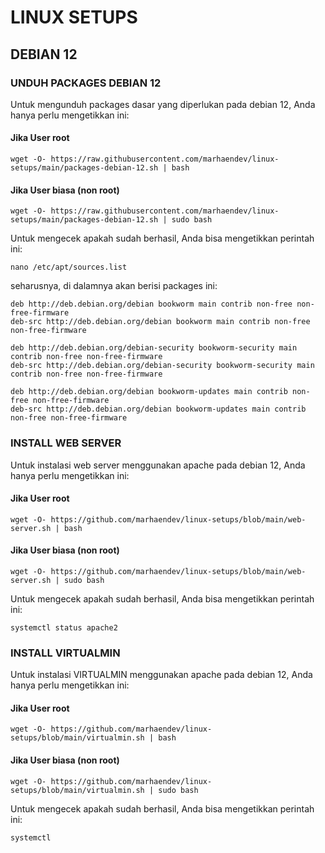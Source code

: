 # LINUX SETUPS

## DEBIAN 12
### UNDUH PACKAGES DEBIAN 12
Untuk mengunduh packages dasar yang diperlukan pada debian 12, Anda hanya perlu mengetikkan ini:
#### Jika User root
```
wget -O- https://raw.githubusercontent.com/marhaendev/linux-setups/main/packages-debian-12.sh | bash
```
#### Jika User biasa (non root)
```
wget -O- https://raw.githubusercontent.com/marhaendev/linux-setups/main/packages-debian-12.sh | sudo bash
```
Untuk mengecek apakah sudah berhasil, Anda bisa mengetikkan perintah ini:
```
nano /etc/apt/sources.list
```
seharusnya, di dalamnya akan berisi packages ini:
```
deb http://deb.debian.org/debian bookworm main contrib non-free non-free-firmware
deb-src http://deb.debian.org/debian bookworm main contrib non-free non-free-firmware

deb http://deb.debian.org/debian-security bookworm-security main contrib non-free non-free-firmware
deb-src http://deb.debian.org/debian-security bookworm-security main contrib non-free non-free-firmware

deb http://deb.debian.org/debian bookworm-updates main contrib non-free non-free-firmware
deb-src http://deb.debian.org/debian bookworm-updates main contrib non-free non-free-firmware
```


### INSTALL WEB SERVER
Untuk instalasi web server menggunakan apache pada debian 12, Anda hanya perlu mengetikkan ini:
#### Jika User root
```
wget -O- https://github.com/marhaendev/linux-setups/blob/main/web-server.sh | bash
```
#### Jika User biasa (non root)
```
wget -O- https://github.com/marhaendev/linux-setups/blob/main/web-server.sh | sudo bash
```
Untuk mengecek apakah sudah berhasil, Anda bisa mengetikkan perintah ini:
```
systemctl status apache2
```

### INSTALL VIRTUALMIN
Untuk instalasi VIRTUALMIN menggunakan apache pada debian 12, Anda hanya perlu mengetikkan ini:
#### Jika User root
```
wget -O- https://github.com/marhaendev/linux-setups/blob/main/virtualmin.sh | bash
```
#### Jika User biasa (non root)
```
wget -O- https://github.com/marhaendev/linux-setups/blob/main/virtualmin.sh | sudo bash
```
Untuk mengecek apakah sudah berhasil, Anda bisa mengetikkan perintah ini:
```
systemctl 
```

